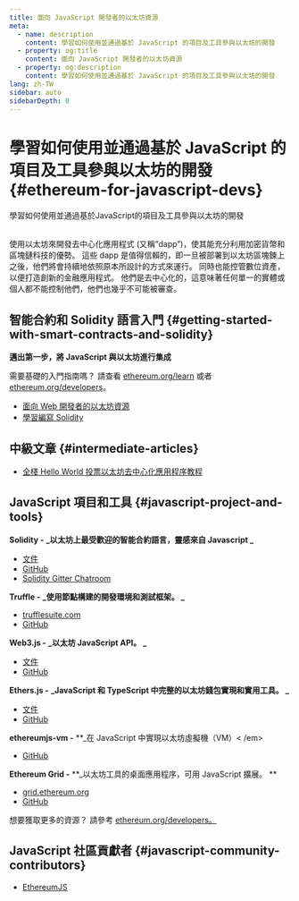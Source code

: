 ```yaml
---
title: 面向 JavaScript 開發者的以太坊資源
meta:
  - name: description
    content: 學習如何使用並通過基於 JavaScript 的項目及工具參與以太坊的開發
  - property: og:title
    content: 面向 JavaScript 開發者的以太坊資源
  - property: og:description
    content: 學習如何使用並通過基於 JavaScript 的項目及工具參與以太坊的開發
lang: zh-TW
sidebar: auto
sidebarDepth: 0
---
```


# 學習如何使用並通過基於 JavaScript 的項目及工具參與以太坊的開發 {#ethereum-for-javascript-devs}

<div class="featured">學習如何使用並通過基於JavaScript的項目及工具參與以太坊的開發</div><br>

使用以太坊來開發去中心化應用程式 (又稱“dapp”)，使其能充分利用加密貨幣和區塊鏈科技的優勢。 這些 dapp 是值得信賴的，即一旦被部署到以太坊區塊鍊上之後，他們將會持續地依照原本所設計的方式來運行。 同時也能控管數位資產，以便打造創新的金融應用程式。 他們是去中心化的，這意味著任何單一的實體或個人都不能控制他們，他們也幾乎不可能被審查。

## 智能合約和 Solidity 語言入門 {#getting-started-with-smart-contracts-and-solidity}

**邁出第一步，將 JavaScript 與以太坊進行集成**

需要基礎的入門指南嗎？ 請查看 [ethereum.org/learn](/zh-tw/learn/) 或者 [ethereum.org/developers](/zh-tw/developers/)。

- [面向 Web 開發者的以太坊資源](https://medium.com/@mvmurthy/ethereum-for-web-developers-890be23d1d0c)
- [學習編寫 Solidity](https://cryptozombies.io/)

## 中級文章 {#intermediate-articles}

- [全棧 Hello World 投票以太坊去中心化應用程序教程](https://medium.com/@mvmurthy/full-stack-hello-world-voting-ethereum-dapp-tutorial-part-1-40d2d0d807c2)

## JavaScript 項目和工具 {#javascript-project-and-tools}

**Solidity -** **_以太坊上最受歡迎的智能合約語言，靈感來自 Javascript _**

- [文件](https://solidity.readthedocs.io)
- [GitHub](https://github.com/ethereum/solidity/)
- [Solidity Gitter Chatroom](https://gitter.im/ethereum/solidity/)

**Truffle -** **_使用節點構建的開發環境和測試框架。 _**

- [trufflesuite.com](https://www.trufflesuite.com/)
- [GitHub](https://github.com/trufflesuite/truffle)

**Web3.js -** **_以太坊 JavaScript API。 _**

- [文件](https://web3js.readthedocs.io/en/1.0/)
- [GitHub](https://github.com/ethereum/web3.js/)

**Ethers.js -** **_JavaScript 和 TypeScript 中完整的以太坊錢包實現和實用工具。 _**

- [文件](https://docs.ethers.io/ethers.js/html/)
- [GitHub](https://github.com/ethers-io/ethers.js/)

**ethereumjs-vm -** \*\*\_在 JavaScript 中實現以太坊虛擬機（VM）< /em></strong></p>

- [GitHub](https://github.com/ethereumjs/ethereumjs-vm)

**Ethereum Grid -** **\_以太坊工具的桌面應用程序，可用 JavaScript 擴展。 **

- [grid.ethereum.org](https://grid.ethereum.org)
- [GitHub](https://github.com/ethereum/grid)

想要獲取更多的資源？ 請參考 [ethereum.org/developers。](/zh-tw/developers/)

## JavaScript 社區貢獻者 {#javascript-community-contributors}

- [EthereumJS](https://ethereumjs.github.io)
